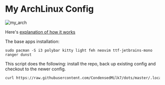 # My ArchLinux Config

![my_arch](https://user-images.githubusercontent.com/82287873/212720822-3ac7936c-b9b1-4f21-b90b-856ac18b28f2.jpg)

Here's [explanation of how it works](https://www.atlassian.com/git/tutorials/dotfiles)

The base apps installation:

```
sudo pacman -S i3 polybar kitty light feh neovim ttf-jetbrains-mono ranger dunst
```

This script does the following: install the repo, back up existing  config and checkout to the newer config.

```bash
curl https://raw.githubusercontent.com/CondensedMilk7/dots/master/.local/bin/clone_config.sh | bash
```
